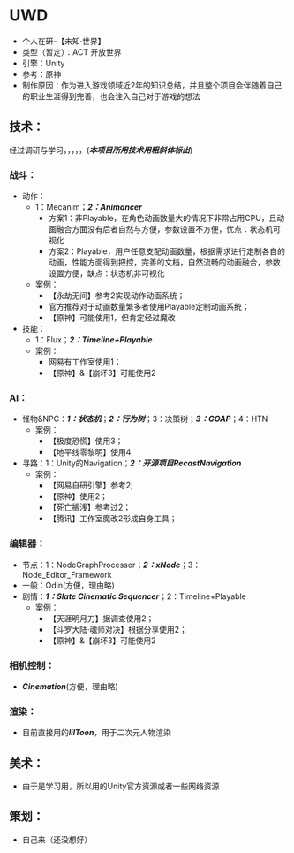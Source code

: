 # UWD
- 个人在研-【未知·世界】
- 类型（暂定）：ACT 开放世界
- 引擎：Unity
- 参考：原神
- 制作原因：作为进入游戏领域近2年的知识总结，并且整个项目会伴随着自己的职业生涯得到完善，也会注入自己对于游戏的想法

## 技术：
经过调研与学习，，，，，(***本项目所用技术用粗斜体标出***)
### 战斗：
- 动作：
  - 1：Mecanim；***2：Animancer***
    - 方案1：非Playable，在角色动画数量大的情况下非常占用CPU，且动画融合方面没有后者自然与方便，参数设置不方便，优点：状态机可视化
    - 方案2：Playable，用户任意支配动画数量，根据需求进行定制各自的动画，性能方面得到把控，完善的文档，自然流畅的动画融合，参数设置方便，缺点：状态机非可视化
  - 案例：
    - 【永劫无间】参考2实现动作动画系统；
    - 官方推荐对于动画数量繁多者使用Playable定制动画系统；
    - 【原神】可能使用1，但肯定经过魔改
- 技能：
  - 1：Flux；***2：Timeline+Playable***
  - 案例：
    - 网易有工作室使用1；
    - 【原神】&【崩坏3】可能使用2
### AI：
- 怪物&NPC：***1：状态机***；***2：行为树***；3：决策树；***3：GOAP***；4：HTN
  - 案例：
    - 【极度恐慌】使用3；
    - 【地平线零黎明】使用4
- 寻路：1：Unity的Navigation；***2：开源项目RecastNavigation***
  - 案例：
    - 【网易自研引擎】参考2;
    - 【原神】使用2；
    - 【死亡搁浅】参考过2；
    - 【腾讯】工作室魔改2形成自身工具；
### 编辑器：
- 节点：1：NodeGraphProcessor；***2：xNode***；3：Node_Editor_Framework
- 一般：Odin(方便，理由略)
- 剧情：***1：Slate Cinematic Sequencer***；2：Timeline+Playable
  - 案例：
    - 【天涯明月刀】据调查使用2；
    - 【斗罗大陆·魂师对决】根据分享使用2；
    - 【原神】&【崩坏3】可能使用2
### 相机控制：
- ***Cinemation***(方便，理由略)    
### 渲染：
- 目前直接用的***lilToon***，用于二次元人物渲染
  
## 美术：
- 由于是学习用，所以用的Unity官方资源或者一些网络资源

## 策划：
- 自己来（还没想好）



